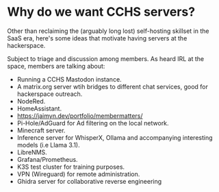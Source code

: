 # Why do we want CCHS servers?

Other than reclaiming the (arguably long lost) self-hosting skillset in the SaaS era, here's some ideas that motivate having servers at the hackerspace.

Subject to triage and discussion among members. As heard IRL at the space, members are talking about:

* Running a CCHS Mastodon instance.
* A matrix.org server wtih bridges to different chat services, good for hackerspace outreach.
* NodeRed.
* HomeAssistant.
* https://jaimyn.dev/portfolio/membermatters/
* Pi-Hole/AdGuard for Ad filtering on the local network.
* Minecraft server.
* Inference server for WhisperX, Ollama and accompanying interesting models (i.e Llama 3.1).
* LibreNMS.
* Grafana/Prometheus.
* K3S test cluster for training purposes.
* VPN (Wireguard) for remote administration.
* Ghidra server for collaborative reverse engineering
